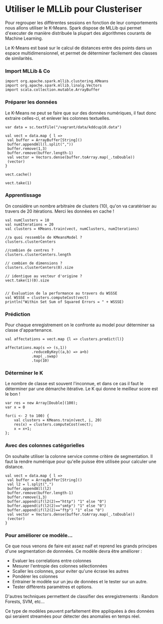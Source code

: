 # Utiliser le MLLib pour Clusteriser

Pour regrouper les différentes sessions en fonction de leur comportements nous allons utiliser le K-Means. Spark dispose de MLLib qui permet d'executer de manière distribuée la plupart des algorithmes courants de Machine Learning.

Le K-Means est basé sur le calcul de distances entre des points dans un espace multidimensionnel, et permet de déterminer facilement des classes de similarités.

### Import MLLib & Co

```
import org.apache.spark.mllib.clustering.KMeans
import org.apache.spark.mllib.linalg.Vectors
import scala.collection.mutable.ArrayBuffer
``` 

### Préparer les données
Le K-Means ne peut se faire que sur des données numériques, il faut donc extraire celles-ci, et enlever les colonnes textuelles.

```
var data = sc.textFile("/vagrant/data/kddcup10.data")

val vect = data.map { l =>
 val buffer = ArrayBuffer[String]()
 buffer.appendAll(l.split(","))
 buffer.remove(1,3)
 buffer.remove(buffer.length-1)
 val vector = Vectors.dense(buffer.toArray.map(_.toDouble))
 (vector)
}

vect.cache()

vect.take(1)
``` 

### Apprentissage
On considère un nombre arbitraire de clusters (10), qu'on va caratériser au travers de 20 itérations. Merci les données en cache !

```
val numClusters = 10
val numIterations = 20
val clusters = KMeans.train(vect, numClusters, numIterations)

//a quoi ressemble de KMeansModel ?
clusters.clusterCenters

//combien de centres ?
clusters.clusterCenters.length

// combien de dimensions ?
clusters.clusterCenters(0).size

// identique au vecteur d'origine ?
vect.take(1)(0).size


// Evaluation de la performance au travers du WSSSE
val WSSSE = clusters.computeCost(vect)
println("Within Set Sum of Squared Errors = " + WSSSE)
``` 

### Prédiction
Pour chaque enregistrement on le confronte au model pour déterminer sa classe d'appartenance.

```
val affectations = vect.map {l => clusters.predict(l)}

affectations.map(s => (s,1))
            .reduceByKey((a,b) => a+b)
            .map(_.swap)
            .top(10)
```

### Déterminer le K
Le nombre de classe est souvent l'inconnue, et dans ce cas il faut le déterminer par une démarche itérative. Le K qui donne le meilleur score est le bon !

```
var res = new Array[Double](100);
var x = 0

for(i <- 2 to 100) {
	val clusters = KMeans.train(vect, i, 20)
 	res(x) = clusters.computeCost(vect); 
 	x = x+1;
};
```

### Avec des colonnes catégorielles
On souhaite utiliser la colonne service comme critère de segmentation. Il faut la rendre numérique pour qu'elle puisse être utilisée pour calculer une distance.

```
val vect = data.map { l =>
 val buffer = ArrayBuffer[String]()
 val l2 = l.split(",")
 buffer.appendAll(l2)
 buffer.remove(buffer.length-1)
 buffer.remove(1,3)
 buffer.append(if(l2(2)=="http") "1" else "0")
 buffer.append(if(l2(2)=="smtp") "1" else "0")
 buffer.append(if(l2(2)=="ftp") "1" else "0")
 val vector = Vectors.dense(buffer.toArray.map(_.toDouble))
 (vector)
}
```

### Pour améliorer ce modèle...
Ce que nous venons de faire est assez naif et reprend les grands principes d'une segmentation de donnnées. Ce modèle devra être améliorer : 

* Evaluer les correlations entre colonnes
* Mesurer l'entropie des colonnes sélectionnées
* Scaller les colonnes, pour eviter qu'une écrase les autres
* Pondérer les colonnes
* Entrainer le modèle sur un jeu de données et le tester sur un autre.
* Tester différents paramètres et options.

D'autres techniques permettent de classifier des enregistrements : Random Forests, SVM, etc...

Ce type de modèles peuvent parfaitement être appliquées à des données qui seraient streamées pour détecter des anomalies en temps réel.
